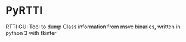 # PyRTTI
 RTTI GUI Tool to dump Class information from msvc binaries, written in python 3 with tkinter
